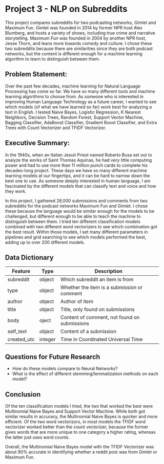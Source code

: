 # Project 3 - NLP on Subreddits

This project compares subreddits for two podcasting networks, Gimlet and Maximum Fun. Gimlet was founded in 2014 by former NPR host Alex Blumberg, and hosts a variety of shows, including true crime and narrative storytelling. Maximum Fun was founded in 2004 by another NPR host, Jesse Thorn, and leans more towards comedy and culture. I chose these two subreddits because there are similarities since they are both podcast networks, but the content is different enough for a machine learning algorithm to learn to distinguish between them. 

## Problem Statement:

Over the past few decades, machine learning for Natural Language Processing has come so far. We have so many different tools and machine learning algorithms to choose from. As someone who is interested in improving Human Language Technology as a future career, I wanted to see which models (of what we have learned so far) work best for analyzing a text in English. I tested Naive Bayes, Logistic Regression, K Nearest Neighbors, Decision Trees, Random Forest, Support Vector Machine, Bagging Classifier, AdaBoost Classifier, Gradient Boost Classifier, and Extra Trees with Count Vectorizer and TFIDF Vectorizor. 

## Executive Summary:

In the 1940s, when an Italian Jesuit Priest named Roberto Busa set out to analyze the works of Saint Thomas Aquinas, he had very little computing power and had to use more than 11 million punch cards to complete his decades-long project. These days we have so many different machine learning models at our fingertips, and it can be hard to narrow down the best one to use. As someone deeply interested in human language, I am fascinated by the different models that can classify text and voice and how they work.

In this project, I gathered 28,000 submissions and comments from two subreddits for the podcast networks Maximum Fun and Gimlet. I chose these because the language would be similar enough for the models to be challenged, but different enough to be able to teach the machine to distinguish between them. I tried ten different classification models combined with two different word vectorizers to see which combination got the best result. Within those models, I set many different parameters in pipelines and grid searching to see which models performed the best, adding up to over 200 different models.

## Data Dictionary

|Feature|Type|Description|
|---|---|---|
|subreddit|object|Which subreddit an item is from| 
|type|object|Whether the item is a submission or comment|
|author|object|Author of item|
|title|object|Title, only found on submissions|
|body|oject|Content of comment, not found on submissions|
|self_text|object|Content of a submission|
|created_utc|integer|Time in Coordinated Universal Time| 

## Questions for Future Research

- How do these models compare to Neural Networks?
- What is the effect of different stemming/lemmatization methods on each model?

## Conclusion

Of the ten classification models I tried, the two that worked the best were Multinomial Naive Bayes and Support Vector Machine. While both got similar results in accuracy, the Multinomial Naive Bayes is quicker and more efficient. Of the two word vectorizors, in most models the TFIDF word vectorizer worked better than the count vectorizer, because the former gives words that are more unique to one category a higher rating, whereas the latter just uses word counts.

Overall, the Multinomial Naive Bayes model with the TFIDF Vectorizer was about 90% accurate in identifying whether a reddit post was from Gimlet or Maximum Fun.
